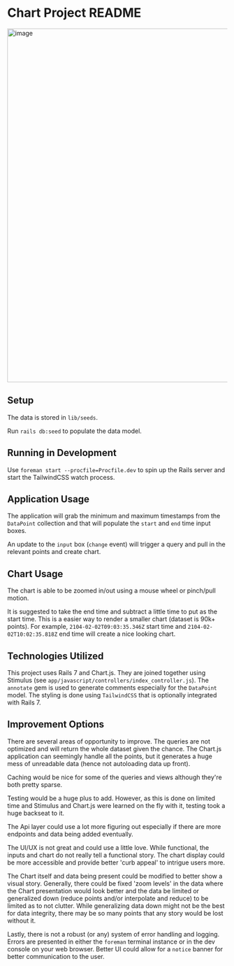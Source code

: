 # Chart Project README

<img width="809" alt="image" src="https://user-images.githubusercontent.com/5871505/225914687-48d584fd-e27b-40bc-8e1f-038f97b10061.png">

## Setup

The data is stored in `lib/seeds`.

Run `rails db:seed` to populate the data model.

## Running in Development

Use `foreman start --procfile=Procfile.dev` to spin up the Rails server and start the TailwindCSS watch process.

## Application Usage

The application will grab the minimum and maximum timestamps from the `DataPoint` collection and that will populate the `start` and `end` time input boxes.

An update to the `input` box (`change` event) will trigger a query and pull in the relevant points and create chart.

## Chart Usage

The chart is able to be zoomed in/out using a mouse wheel or pinch/pull motion.

It is suggested to take the end time and subtract a little time to put as the start time.  This is a easier way to render a smaller chart (dataset is 90k+ points).  For example, `2104-02-02T09:03:35.346Z` start time and `2104-02-02T10:02:35.818Z` end time will create a nice looking chart.

## Technologies Utilized

This project uses Rails 7 and Chart.js.  They are joined together using Stimulus (see `app/javascript/controllers/index_controller.js`).  The `annotate` gem is used to generate comments especially for the `DataPoint` model.  The styling is done using `TailwindCSS` that is optionally integrated with Rails 7.

## Improvement Options

There are several areas of opportunity to improve.  The queries are not optimized and will return the whole dataset given the chance.  The Chart.js application can seemingly handle all the points, but it generates a huge mess of unreadable data (hence not autoloading data up front).

Caching would be nice for some of the queries and views although they're both pretty sparse.

Testing would be a huge plus to add.  However, as this is done on limited time and Stimulus and Chart.js were learned on the fly with it, testing took a huge backseat to it.

The Api layer could use a lot more figuring out especially if there are more endpoints and data being added eventually.

The UI/UX is not great and could use a little love.  While functional, the inputs and chart do not really tell a functional story.  The chart display could be more accessible and provide better 'curb appeal' to intrigue users more.

The Chart itself and data being present could be modified to better show a visual story.  Generally, there could be fixed 'zoom levels' in the data where the Chart presentation would look better and the data be limited or generalized down (reduce points and/or interpolate and reduce) to be limited as to not clutter.  While generalizing data down might not be the best for data integrity, there may be so many points that any story would be lost without it.

Lastly, there is not a robust (or any) system of error handling and logging.  Errors are presented in either the `foreman` terminal instance or in the dev console on your web browser.  Better UI could allow for a `notice` banner for better communication to the user.
